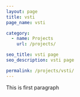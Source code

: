 ```yaml
---
layout: page
title: vsti
page_name: vsti

category:
  - name: Projects
    url: /projects/

seo_title: vsti page
seo_description: vsti page

permalink: /projects/vsti/
---
```


This is first paragraph
